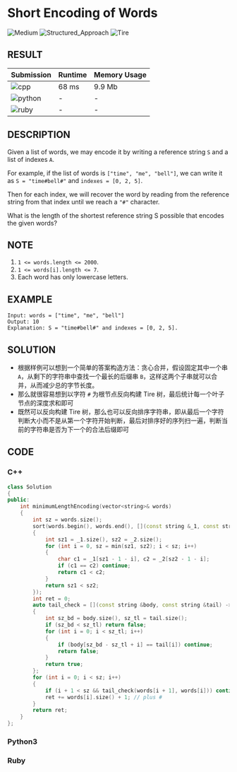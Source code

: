 # Short Encoding of Words

![Medium](https://img.shields.io/badge/-Medium-f0ad4e.svg) ![Structured_Approach](https://img.shields.io/badge/构造法-Structured_Approach-009688.svg) ![Tire](https://img.shields.io/badge/Tire树-Tire-009688.svg) 

## RESULT

| Submission                                                        | Runtime | Memory Usage |
| ----------------------------------------------------------------- | ------- | ------------ |
| ![cpp](https://img.shields.io/badge/leetcode820-cpp-f34b7d.svg)   | 68 ms   | 9.9 Mb       |
| ![python](https://img.shields.io/badge/leetcode820-py-3572A5.svg) | -       | -            |
| ![ruby](https://img.shields.io/badge/leetcode820-rb-701516.svg)   | -       | -            |

## DESCRIPTION

Given a list of words, we may encode it by writing a reference string `S` and a list of indexes `A`.

For example, if the list of words is `["time", "me", "bell"]`, we can write it as `S = "time#bell#"` and `indexes = [0, 2, 5]`.

Then for each index, we will recover the word by reading from the reference string from that index until we reach a `"#"` character.

What is the length of the shortest reference string S possible that encodes the given words?

## NOTE

1. `1 <= words.length <= 2000`.
2. `1 <= words[i].length <= 7`.
3. Each word has only lowercase letters.

## EXAMPLE

```plain
Input: words = ["time", "me", "bell"]
Output: 10
Explanation: S = "time#bell#" and indexes = [0, 2, 5].
```

## SOLUTION

* 根据样例可以想到一个简单的答案构造方法：贪心合并，假设固定其中一个串 `A`，从剩下的字符串中查找一个最长的后缀串 `B`，这样这两个子串就可以合并，从而减少总的字节长度。
* 那么就很容易想到以字符 `#` 为根节点反向构建 Tire 树，最后统计每一个叶子节点的深度求和即可
* 既然可以反向构建 Tire 树，那么也可以反向排序字符串，即从最后一个字符判断大小而不是从第一个字符开始判断，最后对排序好的序列扫一遍，判断当前的字符串是否为下一个的合法后缀即可

## CODE

### C++

```cpp
class Solution
{
public:
    int minimumLengthEncoding(vector<string>& words) 
    {
        int sz = words.size();
        sort(words.begin(), words.end(), [](const string &_1, const string &_2) -> bool
        {
            int sz1 = _1.size(), sz2 = _2.size();
            for (int i = 0, sz = min(sz1, sz2); i < sz; i++)
            {
                char c1 = _1[sz1 - 1 - i], c2 = _2[sz2 - 1 - i];
                if (c1 == c2) continue;
                return c1 < c2;
            }
            return sz1 < sz2;
        });
        int ret = 0;
        auto tail_check = [](const string &body, const string &tail) -> bool
        {
            int sz_bd = body.size(), sz_tl = tail.size();
            if (sz_bd < sz_tl) return false;
            for (int i = 0; i < sz_tl; i++)
            {
                if (body[sz_bd - sz_tl + i] == tail[i]) continue;
                return false;
            }
            return true;
        };
        for (int i = 0; i < sz; i++)
        {
            if (i + 1 < sz && tail_check(words[i + 1], words[i])) continue;
            ret += words[i].size() + 1; // plus #
        }
        return ret;
    }
};
```

### Python3

### Ruby

